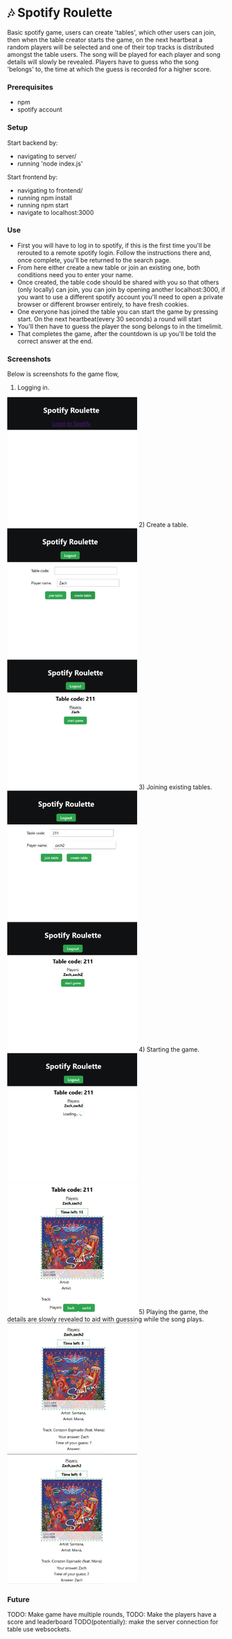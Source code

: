 # 🎶 Spotify Roulette

Basic spotify game, users can create 'tables', which other users can join, then when the table creator starts the game, on the next heartbeat a random players will be selected and one of their top tracks is distributed amongst the table users. The song will be played for each player and song details will slowly be revealed. Players have to guess who the song 'belongs' to, the time at which the guess is recorded for a higher score.

### Prerequisites
- npm
- spotify account

### Setup
Start backend by:
- navigating to server/
- running 'node index.js'  

Start frontend by:
- navigating to frontend/
- running npm install
- running npm start
- navigate to localhost:3000

### Use
- First you will have to log in to spotify, if this is the first time you'll be rerouted to a remote spotify login. Follow the instructions there and, once complete, you'll be returned to the search page.
- From here either create a new table or join an existing one, both conditions need you to enter your name.
- Once created, the table code should be shared with you so that others (only locally) can join, you can join by opening another localhost:3000, if you want to use a different spotify account you'll need to open a private browser or different browser entirely, to have fresh cookies.
- One everyone has joined the table you can start the game by pressing start. On the next heartbeat(every 30 seconds) a round will start
- You'll then have to guess the player the song belongs to in the timelimit. 
- That completes the game, after the countdown is up you'll be told the correct answer at the end.

### Screenshots
Below is screenshots fo the game flow,
1) Logging in.  
<img src="screenshots/login.png" alt="login" width="300" height="300"/>
2) Create a table.  
<img src="screenshots/create.png" alt="login" width="300" height="300"/>
<img src="screenshots/table.png" alt="login" width="300" height="300"/>
3) Joining existing tables.  
<img src="screenshots/join.png" alt="login" width="300" height="300"/>
<img src="screenshots/fulltable.png" alt="login" width="300" height="300"/>
4) Starting the game.  
<img src="screenshots/loading.png" alt="login" width="300" height="300"/>
<img src="screenshots/guess1.png" alt="login" width="300" height="300"/>
5) Playing the game, the details are slowly revealed to aid with guessing while the song plays.  
<img src="screenshots/guess2.png" alt="login" width="300" height="300"/>
<img src="screenshots/guess3.png" alt="login" width="300" height="300"/>




### Future
TODO: Make game have multiple rounds,
TODO: Make the players have a score and leaderboard
TODO(potentially): make the server connection for table use websockets.